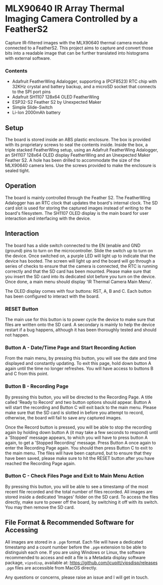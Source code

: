 # MLX90640 IR Array Thermal Imaging Camera Controlled by a FeatherS2
Capture IR-filtered images with the MLX90640 thermal camera module connected to a FeatherS2. This project aims to capture and convert those bits into a readable image that can be further translated into histograms with external software.

### Contents
- Adafruit FeatherWing Adalogger, supporting a (PCF8523) RTC chip with 32KHz crystal and battery backup, and a microSD socket that connects to the SPI port pins 
- Adafruit SH1107 128x64 OLED FeatherWing
- ESP32-S2 Feather S2 by Unexpected Maker
- Simple Slide-Switch
- Li-Ion 2000mAh battery

## Setup
The board is stored inside an ABS plastic enclosure. The box is provided with its proprietary screws to seal the contents inside. Inside the box, a triple stacked FeatherWing setup, using an Adafruit FeatherWing Adalogger, an SH1107 128x64 OLED display FeatherWing and an Unexpected Maker Feather S2. A hole has been drilled to accommodate the size of the MLX90640 camera lens. Use the screws provided to make the enclosure is sealed tight.

## Operation
The board is mainly controlled through the Feather S2. The FeatherWing Adalogger has an RTC clock that updates the board's internal clock. The SD card slot is used for storing the captured images instead of writing to the board's filesystem. The SH1107 OLED display is the main board for user interaction and interfacing with the device.

## Interaction
The board has a slide switch connected to the EN (enable and GND (ground) pins to turn on the microcontroller. Slide the switch up to turn on the device. Once switched on, a purple LED will light up to indicate that the device has booted. The screen will light up and the board will go through a series of checks to ensure that the camera is connected, the RTC is running correctly and that the SD card has been mounted. Please make sure that you insert the SD card into its dedicated slot before you turn on the device. Once done, a main menu should display 'IR Thermal Camera Main Menu'.

The OLED display comes with four buttons: RST, A, B and C. Each button has been configured to interact with the board. 

### RESET Button
The main use for this button is to power cycle the device to make sure that files are written onto the SD card. A secondary is mainly to help the device restart if a bug happens, although it has been thoroughly tested and should not happen.

### Button A - Date/Time Page and Start Recording Action
From the main menu, by pressing this button, you will see the date and time displayed and constantly updating. To exit this page, hold down button A again until the time no longer refreshes. You will have access to buttons B and C from this point.

### Button B - Recording Page
By pressing this button, you will be directed to the Recording Page. A title called 'Ready to Record' and two button options should appear. Button A will start the recording and Button C will exit back to the main menu. Please make sure that the SD card is slotted in before you attempt to record, otherwise, the board will fail to save any captured images. 

Once the Record button is pressed, you will be able to stop the recording again by holding down button A (it may take a few seconds to respond) until a 'Stopped' message appears, to which you will have to press button A again, to get a 'Stopped Recording' message. Press Button A once again to enter the Recording Page again. You should then press Button C to exit to the main menu. The files will have been captured, but to ensure that they have been saved, please make sure to hit the RESET button after you have reached the Recording Page again.

### Button C - Check Files Page and Exit to Main Menu Action
By pressing this button, you will be able to see a timestamp of the most recent file recorded and the total number of files recorded. All images are stored inside a dedicated 'Images' folder on the SD card. To access the files directly, make sure to power off the board, by switching it off with its switch. You may then remove the SD card.

## File Format & Recommended Software for Accessing
All images are stored in a `.pgm` format. Each file will have a dedicated timestamp and a count number before the `.pgm` extension to be able to distinguish each one.
If you are using Windows or Linux, the software recommended to access and edit a file is a Metadata display software package, `vipsdisp`, available at: https://github.com/jcupitt/vipsdisp/releases
`.pgm` files are accessible from MacOS directly. 

Any questions or concerns, please raise an issue and I will get in touch.
